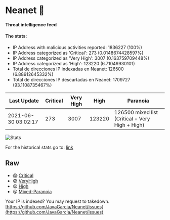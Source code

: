 # Neanet :hocho:
#### Threat intelligence feed
#### The stats:

- IP Address with malicious activities reported: 1836227 (100%)
- IP Address categorized as 'Critical':  273 (0.0148674428597%)
- IP Address categorized as 'Very High':  3007 (0.163759709448%)
- IP Address categorized as 'High':  123220 (6.71049930101)
- Total de direcciones IP indexadas en Neanet:  126500 (6.88912645332%)
- Total de direcciones IP descartadas en Neanet:  1709727 (93.1108735467%)

| Last Update | Critical | Very High | High | Paranoia |
| --- | --- | --- | --- | --- |
| 2021-06-30 03:02:17 | 273 | 3007 | 123220 | 126500 mixed list (Critical + Very High + High)|

![Stats](https://docs.google.com/spreadsheets/d/e/2PACX-1vSnaNMIXVabIpDJjufMlzH7poXnshF3mgd8Is1g9ytUEzVsP5my4Trn8f-xkoLLQ38xpL3HtmUexLo6/pubchart?oid=501124687&format=image)

For the historical stats go to: [link](/stats.csv)
## Raw
- :scream: [Critical](https://raw.githubusercontent.com/JavaGarcia/Neanet/master/blacklists/neanet_critical.txt)
- :fearful: [VeryHigh](https://raw.githubusercontent.com/JavaGarcia/Neanet/master/blacklists/neanet_veryHigh.txtt)
- :frowning: [High](https://raw.githubusercontent.com/JavaGarcia/Neanet/master/blacklists/neanet_high.txt)
- :dizzy_face: [Mixed-Paranoia](https://raw.githubusercontent.com/JavaGarcia/Neanet/master/blacklists/neanet_all.txt)


Your IP is indexed? You may request to takedown. [https://github.com/JavaGarcia/Neanet/issues](https://github.com/JavaGarcia/Neanet/issues)



















































































































































































































































































































































































































































































































































































































































































































































































































































































































































































































































































































































































































































































































































































































































































































































































































































































































































































































































































































































































































































































































































































































































































































































































































































































































































































































































































































































































































































































































































































































































































































































































































































































































































































































































































































































































































































































































































































































































































































































































































































































































































































































































































































































































































































































































































































































































































































































































































































































































































































































































































































































































































































































































































































































































































































































































































































































































































































































































































































































































































































































































































































































































































































































































































































































































































































































































































































































































































































































































































































































































































































































































































































































































































































































































































































